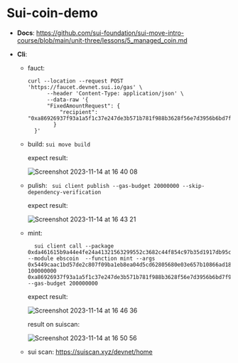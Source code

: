 # Sui-coin-demo

- **Docs**: https://github.com/sui-foundation/sui-move-intro-course/blob/main/unit-three/lessons/5_managed_coin.md

- **Cli**:
  - fauct:
    ``` 
    curl --location --request POST 'https://faucet.devnet.sui.io/gas' \
          --header 'Content-Type: application/json' \
          --data-raw '{
          "FixedAmountRequest": {
              "recipient": "0xa86926937f93a1a5f1c37e247de3b571b781f988b3628f56e7d3956b6bd7f9e4"
            }  
      }'
    ```
  - build: ``` sui move build ```
    
    expect result:

    ![Screenshot 2023-11-14 at 16 40 08](https://github.com/truonggau/sui-tutorial/assets/87189382/9d5ab74d-3fbe-474e-a2eb-adec10da3ddb)
    
  - pulish: ``` sui client publish --gas-budget 20000000 --skip-dependency-verification```

    expect result:

    ![Screenshot 2023-11-14 at 16 43 21](https://github.com/truonggau/sui-tutorial/assets/87189382/a6a3aee1-ca0e-4ece-b2b8-19cd942a3b3a)

  - mint:
    ```
      sui client call --package 0xda461615b9a44e4fe24a41321563299552c3682c44f854c97b35d1917db95c81 --module ebscoin  --function mint --args 0x5449caac1bd57de2c807f09ba1eb8ea04d5cd62805680e03e657b10866ad18a7 100000000 0xa86926937f93a1a5f1c37e247de3b571b781f988b3628f56e7d3956b6bd7f9e4 --gas-budget 200000000
    ```

     expect result:

    ![Screenshot 2023-11-14 at 16 46 36](https://github.com/truonggau/sui-tutorial/assets/87189382/a27325c5-5043-4b1c-a823-bcfb186ee609)

    result on suiscan:

    ![Screenshot 2023-11-14 at 16 50 56](https://github.com/truonggau/sui-tutorial/assets/87189382/c8c40802-1b00-4a5a-9fc5-c60e592d4295)

  - sui scan: https://suiscan.xyz/devnet/home
